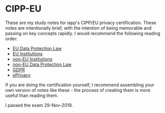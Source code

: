 # CIPP-EU
These are my study notes for iapp's CIPP/EU privacy certification. These notes are intentionally brief, with the intention of being memorable and passing on key concepts rapidly. I would recommend the following reading order:

* [EU Data Protection Law](https://github.com/rafaelh/CIPP-EU/blob/master/EU-data-protection-laws.md)
* [EU Institutions](https://github.com/rafaelh/CIPP-EU/blob/master/EU-institutions.md)
* [non-EU Institutions](https://github.com/rafaelh/CIPP-EU/blob/master/non-EU-institutions.md)
* [non-EU Data Protection Law](https://github.com/rafaelh/CIPP-EU/blob/master/non-EU-data-protection-law.md)
* [GDPR](https://github.com/rafaelh/CIPP-EU/blob/master/GDPR.md)
* [ePrivacy](https://github.com/rafaelh/CIPP-EU/blob/master/ePrivacy.md)

If you are doing the certification yourself, I recommend assembling your own version of notes like these - the process of creating them is more useful than reading them.

I passed the exam 29-Nov-2019.
